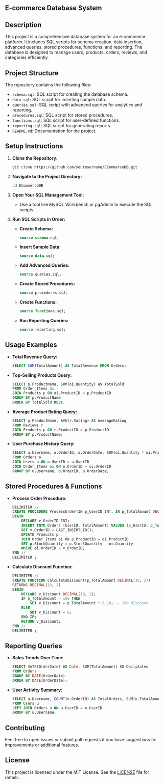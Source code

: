 
## E-commerce Database System

## Description
This project is a comprehensive database system for an e-commerce platform. It includes SQL scripts for schema creation, data insertion, advanced queries, stored procedures, functions, and reporting. The database is designed to manage users, products, orders, reviews, and categories efficiently.

## Project Structure
The repository contains the following files:
- `schema.sql`: SQL script for creating the database schema.
- `data.sql`: SQL script for inserting sample data.
- `queries.sql`: SQL script with advanced queries for analytics and reporting.
- `procedures.sql`: SQL script for stored procedures.
- `functions.sql`: SQL script for user-defined functions.
- `reporting.sql`: SQL script for generating reports.
- `README.md`: Documentation for the project.

## Setup Instructions

1. **Clone the Repository:**
   ```bash
   git clone https://github.com/yourusername/ECommerceDB.git
   ```

2. **Navigate to the Project Directory:**
   ```bash
   cd ECommerceDB
   ```

3. **Open Your SQL Management Tool:**
   - Use a tool like MySQL Workbench or pgAdmin to execute the SQL scripts.

4. **Run SQL Scripts in Order:**
   - **Create Schema:**
     ```sql
     source schema.sql;
     ```
   - **Insert Sample Data:**
     ```sql
     source data.sql;
     ```
   - **Add Advanced Queries:**
     ```sql
     source queries.sql;
     ```
   - **Create Stored Procedures:**
     ```sql
     source procedures.sql;
     ```
   - **Create Functions:**
     ```sql
     source functions.sql;
     ```
   - **Run Reporting Queries:**
     ```sql
     source reporting.sql;
     ```

## Usage Examples

- **Total Revenue Query:**
  ```sql
  SELECT SUM(TotalAmount) AS TotalRevenue FROM Orders;
  ```

- **Top-Selling Products Query:**
  ```sql
  SELECT p.ProductName, SUM(oi.Quantity) AS TotalSold
  FROM Order_Items oi
  JOIN Products p ON oi.ProductID = p.ProductID
  GROUP BY p.ProductName
  ORDER BY TotalSold DESC;
  ```

- **Average Product Rating Query:**
  ```sql
  SELECT p.ProductName, AVG(r.Rating) AS AverageRating
  FROM Reviews r
  JOIN Products p ON r.ProductID = p.ProductID
  GROUP BY p.ProductName;
  ```

- **User Purchase History Query:**
  ```sql
  SELECT u.Username, o.OrderID, o.OrderDate, SUM(oi.Quantity * oi.Price) AS TotalSpent
  FROM Orders o
  JOIN Users u ON o.UserID = u.UserID
  JOIN Order_Items oi ON o.OrderID = oi.OrderID
  GROUP BY u.Username, o.OrderID, o.OrderDate;
  ```

## Stored Procedures & Functions

- **Process Order Procedure:**
  ```sql
  DELIMITER //
  CREATE PROCEDURE ProcessOrder(IN p_UserID INT, IN p_TotalAmount DECIMAL(10, 2))
  BEGIN
      DECLARE v_OrderID INT;
      INSERT INTO Orders (UserID, TotalAmount) VALUES (p_UserID, p_TotalAmount);
      SET v_OrderID = LAST_INSERT_ID();
      UPDATE Products p
      JOIN Order_Items oi ON p.ProductID = oi.ProductID
      SET p.StockQuantity = p.StockQuantity - oi.Quantity
      WHERE oi.OrderID = v_OrderID;
  END //
  DELIMITER ;
  ```

- **Calculate Discount Function:**
  ```sql
  DELIMITER //
  CREATE FUNCTION CalculateDiscount(p_TotalAmount DECIMAL(10, 2))
  RETURNS DECIMAL(10, 2)
  BEGIN
      DECLARE v_Discount DECIMAL(10, 2);
      IF p_TotalAmount > 100 THEN
          SET v_Discount = p_TotalAmount * 0.10; -- 10% discount
      ELSE
          SET v_Discount = 0;
      END IF;
      RETURN v_Discount;
  END //
  DELIMITER ;
  ```

## Reporting Queries

- **Sales Trends Over Time:**
  ```sql
  SELECT DATE(OrderDate) AS Date, SUM(TotalAmount) AS DailySales
  FROM Orders
  GROUP BY DATE(OrderDate)
  ORDER BY DATE(OrderDate);
  ```

- **User Activity Summary:**
  ```sql
  SELECT u.Username, COUNT(o.OrderID) AS TotalOrders, SUM(o.TotalAmount) AS TotalSpent
  FROM Users u
  LEFT JOIN Orders o ON u.UserID = o.UserID
  GROUP BY u.Username;
  ```

## Contributing
Feel free to open issues or submit pull requests if you have suggestions for improvements or additional features.

## License
This project is licensed under the MIT License. See the [LICENSE](LICENSE) file for details.
